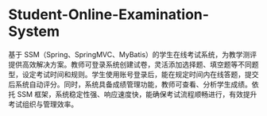 # Student-Online-Examination-System
基于 SSM（Spring、SpringMVC、MyBatis）的学生在线考试系统，为教学测评提供高效解决方案。教师可登录系统创建试卷，灵活添加选择题、填空题等不同题型，设定考试时间和规则。学生使用账号登录后，能在规定时间内在线答题，提交后系统自动评分。同时，系统具备成绩管理功能，教师可查看、分析学生成绩。依托 SSM 框架，系统稳定性强、响应速度快，能确保考试流程顺畅进行，有效提升考试组织与管理效率。 
